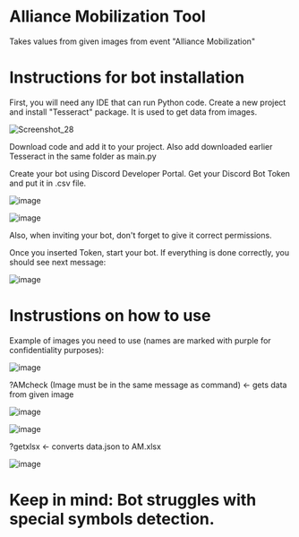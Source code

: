 # Alliance Mobilization Tool

Takes values from given images from event "Alliance Mobilization"

# Instructions for bot installation

First, you will need any IDE that can run Python code. Create a new project and install "Tesseract" package. It is used to get data from images.

![Screenshot_28](https://github.com/user-attachments/assets/d552cecd-e203-4c5f-85e0-21c44ff92533)

Download code and add it to your project. Also add downloaded earlier Tesseract in the same folder as main.py

Create your bot using Discord Developer Portal. Get your Discord Bot Token and put it in .csv file.

![image](https://github.com/user-attachments/assets/9f3b2f0d-dc96-454b-bbcc-b3a54b886936)

![image](https://github.com/user-attachments/assets/642919a4-ed36-4745-8c36-df5afc9e2e20)

Also, when inviting your bot, don't forget to give it correct permissions.

Once you inserted Token, start your bot. If everything is done correctly, you should see next message: 

![image](https://github.com/user-attachments/assets/2becdb57-1e0b-4c03-a00c-ad63a043dc92)

# Instrustions on how to use

Example of images you need to use (names are marked with purple for confidentiality purposes):

![image](https://github.com/user-attachments/assets/3874335c-396a-4f57-bd37-2711e446f296)

?AMcheck (Image must be in the same message as command) <- gets data from given image

![image](https://github.com/user-attachments/assets/48240347-dfe0-4f87-b9a0-78106297ea55)

![image](https://github.com/user-attachments/assets/f6919b5f-d60a-46e3-bfcc-2f7ff87957ff)

?getxlsx <- converts data.json to AM.xlsx

![image](https://github.com/user-attachments/assets/0b1440ca-a04b-4626-84b2-848884385d70)

# Keep in mind: Bot struggles with special symbols detection.
